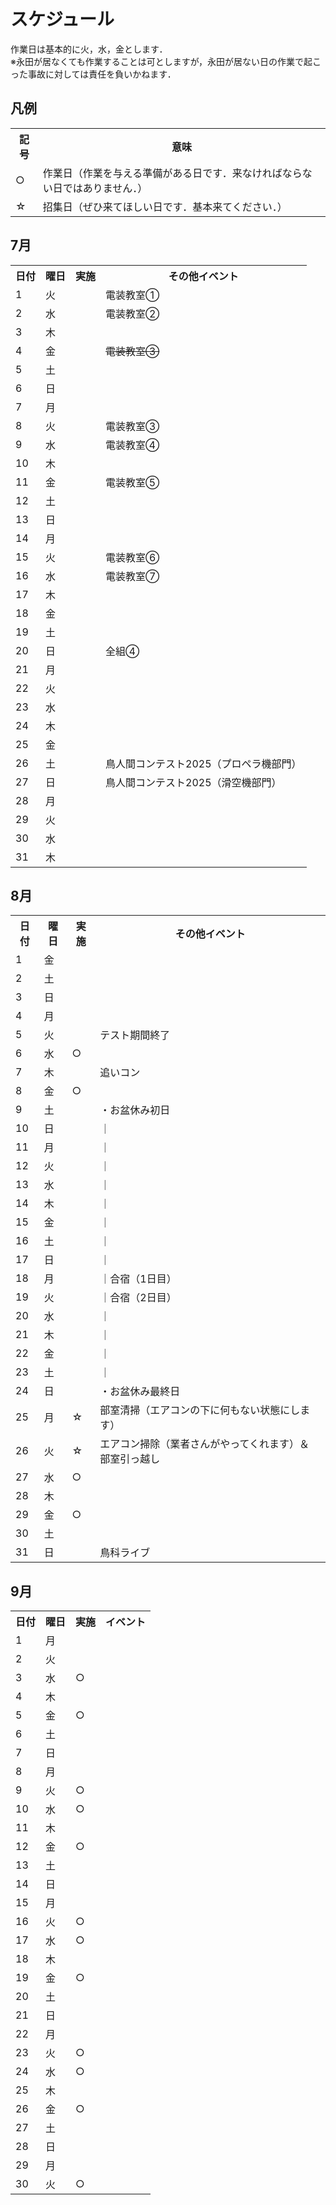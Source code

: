 # スケジュール

作業日は基本的に火，水，金とします．  
※永田が居なくても作業することは可としますが，永田が居ない日の作業で起こった事故に対しては責任を負いかねます．

## 凡例
<table>
  <tr>
    <th>記号</th><th>意味</th>
  </tr>
  <tr><td>○</td><td>作業日（作業を与える準備がある日です．来なければならない日ではありません．）</td></tr>
  <tr><td>☆</td><td>招集日（ぜひ来てほしい日です．基本来てください．）</td></tr>
</table>

## 7月
<table>
  <tr>
    <th>日付</th><th>曜日</th><th>実施</th><th>その他イベント</th>
  </tr>
  <tr><td>1</td><td>火</td><td></td><td>電装教室①</td></tr>
  <tr><td>2</td><td>水</td><td></td><td>電装教室②</td></tr>
  <tr><td>3</td><td>木</td><td></td><td></td></tr>
  <tr><td>4</td><td>金</td><td></td><td><s>電装教室③</s></td></tr>
  <tr><td>5</td><td>土</td><td></td><td></td></tr>
  <tr><td>6</td><td>日</td><td></td><td></td></tr>
  <tr><td>7</td><td>月</td><td></td><td></td></tr>
  <tr><td>8</td><td>火</td><td></td><td>電装教室③</td></tr>
  <tr><td>9</td><td>水</td><td></td><td>電装教室④</td></tr>
  <tr><td>10</td><td>木</td><td></td><td></td></tr>
  <tr><td>11</td><td>金</td><td></td><td>電装教室⑤</td></tr>
  <tr><td>12</td><td>土</td><td></td><td></td></tr>
  <tr><td>13</td><td>日</td><td></td><td></td></tr>
  <tr><td>14</td><td>月</td><td></td><td></td></tr>
  <tr><td>15</td><td>火</td><td></td><td>電装教室⑥</td></tr>
  <tr><td>16</td><td>水</td><td></td><td>電装教室⑦</td></tr>
  <tr><td>17</td><td>木</td><td></td><td></td></tr>
  <tr><td>18</td><td>金</td><td></td><td></td></tr>
  <tr><td>19</td><td>土</td><td></td><td></td></tr>
  <tr><td>20</td><td>日</td><td></td><td>全組④</td></tr>
  <tr><td>21</td><td>月</td><td></td><td></td></tr>
  <tr><td>22</td><td>火</td><td></td><td></td></tr>
  <tr><td>23</td><td>水</td><td></td><td></td></tr>
  <tr><td>24</td><td>木</td><td></td><td></td></tr>
  <tr><td>25</td><td>金</td><td></td><td></td></tr>
  <tr><td>26</td><td>土</td><td></td><td>鳥人間コンテスト2025（プロペラ機部門）</td></tr>
  <tr><td>27</td><td>日</td><td></td><td>鳥人間コンテスト2025（滑空機部門）</td></tr>
  <tr><td>28</td><td>月</td><td></td><td></td></tr>
  <tr><td>29</td><td>火</td><td></td><td></td></tr>
  <tr><td>30</td><td>水</td><td></td><td></td></tr>
  <tr><td>31</td><td>木</td><td></td><td></td></tr>
</table>

## 8月
<table>
  <tr>
    <th>日付</th><th>曜日</th><th>実施</th><th>その他イベント</th>
  </tr>
  <tr><td>1</td><td>金</td><td></td><td></td></tr>
  <tr><td>2</td><td>土</td><td></td><td></td></tr>
  <tr><td>3</td><td>日</td><td></td><td></td></tr>
  <tr><td>4</td><td>月</td><td></td><td></td></tr>
  <tr><td>5</td><td>火</td><td></td><td>テスト期間終了</td></tr>
  <tr><td>6</td><td>水</td><td>○</td><td></td></tr>
  <tr><td>7</td><td>木</td><td></td><td>追いコン</td></tr>
  <tr><td>8</td><td>金</td><td>○</td><td></td></tr>
  <tr><td>9</td><td>土</td><td></td><td>・お盆休み初日</td></tr>
  <tr><td>10</td><td>日</td><td></td><td>｜</td></tr>
  <tr><td>11</td><td>月</td><td></td><td>｜</td></tr>
  <tr><td>12</td><td>火</td><td></td><td>｜</td></tr>
  <tr><td>13</td><td>水</td><td></td><td>｜</td></tr>
  <tr><td>14</td><td>木</td><td></td><td>｜</td></tr>
  <tr><td>15</td><td>金</td><td></td><td>｜</td></tr>
  <tr><td>16</td><td>土</td><td></td><td>｜</td></tr>
  <tr><td>17</td><td>日</td><td></td><td>｜</td></tr>
  <tr><td>18</td><td>月</td><td></td><td>｜合宿（1日目）</td></tr>
  <tr><td>19</td><td>火</td><td></td><td>｜合宿（2日目）</td></tr>
  <tr><td>20</td><td>水</td><td></td><td>｜</td></tr>
  <tr><td>21</td><td>木</td><td></td><td>｜</td></tr>
  <tr><td>22</td><td>金</td><td></td><td>｜</td></tr>
  <tr><td>23</td><td>土</td><td></td><td>｜</td></tr>
  <tr><td>24</td><td>日</td><td></td><td>・お盆休み最終日</td></tr>
  <tr><td>25</td><td>月</td><td>☆</td><td>部室清掃（エアコンの下に何もない状態にします）</td></tr>
  <tr><td>26</td><td>火</td><td>☆</td><td>エアコン掃除（業者さんがやってくれます）＆ 部室引っ越し</td></tr>
  <tr><td>27</td><td>水</td><td>○</td><td></td></tr>
  <tr><td>28</td><td>木</td><td></td><td></td></tr>
  <tr><td>29</td><td>金</td><td>○</td><td></td></tr>
  <tr><td>30</td><td>土</td><td></td><td></td></tr>
  <tr><td>31</td><td>日</td><td></td><td>鳥科ライブ</td></tr>
</table>

## 9月
<table>
  <tr>
    <th>日付</th><th>曜日</th><th>実施</th><th>イベント</th>
  </tr>
  <tr><td>1</td><td>月</td><td></td><td></td></tr>
  <tr><td>2</td><td>火</td><td></td><td></td></tr>
  <tr><td>3</td><td>水</td><td>○</td><td></td></tr>
  <tr><td>4</td><td>木</td><td></td><td></td></tr>
  <tr><td>5</td><td>金</td><td>○</td><td></td></tr>
  <tr><td>6</td><td>土</td><td></td><td></td></tr>
  <tr><td>7</td><td>日</td><td></td><td></td></tr>
  <tr><td>8</td><td>月</td><td></td><td></td></tr>
  <tr><td>9</td><td>火</td><td>○</td><td></td></tr>
  <tr><td>10</td><td>水</td><td>○</td><td></td></tr>
  <tr><td>11</td><td>木</td><td></td><td></td></tr>
  <tr><td>12</td><td>金</td><td>○</td><td></td></tr>
  <tr><td>13</td><td>土</td><td></td><td></td></tr>
  <tr><td>14</td><td>日</td><td></td><td></td></tr>
  <tr><td>15</td><td>月</td><td></td><td></td></tr>
  <tr><td>16</td><td>火</td><td>○</td><td></td></tr>
  <tr><td>17</td><td>水</td><td>○</td><td></td></tr>
  <tr><td>18</td><td>木</td><td></td><td></td></tr>
  <tr><td>19</td><td>金</td><td>○</td><td></td></tr>
  <tr><td>20</td><td>土</td><td></td><td></td></tr>
  <tr><td>21</td><td>日</td><td></td><td></td></tr>
  <tr><td>22</td><td>月</td><td></td><td></td></tr>
  <tr><td>23</td><td>火</td><td>○</td><td></td></tr>
  <tr><td>24</td><td>水</td><td>○</td><td></td></tr>
  <tr><td>25</td><td>木</td><td></td><td></td></tr>
  <tr><td>26</td><td>金</td><td>○</td><td></td></tr>
  <tr><td>27</td><td>土</td><td></td><td></td></tr>
  <tr><td>28</td><td>日</td><td></td><td></td></tr>
  <tr><td>29</td><td>月</td><td></td><td></td></tr>
  <tr><td>30</td><td>火</td><td>○</td><td></td></tr>
</table>
